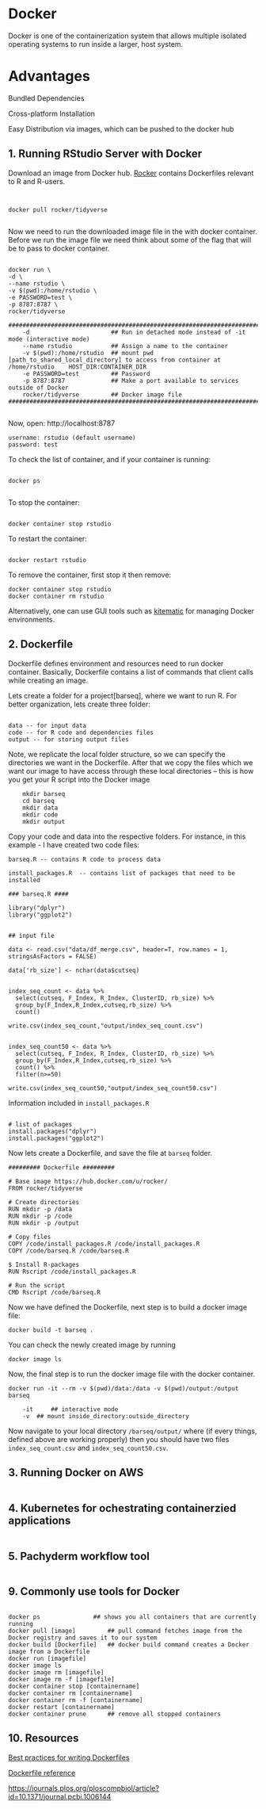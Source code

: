 # Docker

Docker is one of the containerization system that allows multiple isolated operating systems to run inside a larger, host system. 

# Advantages

Bundled Dependencies 

Cross-platform Installation

Easy Distribution via images, which can be pushed to the docker hub


## 1. Running RStudio Server with Docker

Download an image from Docker hub. [Rocker](https://hub.docker.com/u/rocker/) contains Dockerfiles relevant to R and R-users. 

```


docker pull rocker/tidyverse


```

Now we need to run the downloaded image file in the with docker container. Before we run the image file we need think
about some of the flag that will be to pass to docker container.

```

docker run \
-d \
--name rstudio \
-v $(pwd):/home/rstudio \
-e PASSWORD=test \
-p 8787:8787 \
rocker/tidyverse

#############################################################################################
    -d                       ## Run in detached mode instead of -it mode (interactive mode)
    --name rstudio           ## Assign a name to the container
    -v $(pwd):/home/rstudio  ## mount pwd [path_to_shared_local_directory] to access from container at /home/rstudio 	HOST_DIR:CONTAINER_DIR
    -e PASSWORD=test         ## Password
    -p 8787:8787             ## Make a port available to services outside of Docker
    rocker/tidyverse         ## Docker image file 
#############################################################################################


```

Now,
open:
http://localhost:8787


```
username: rstudio (default username)
password: test

```

To check the list of container, and if your container is running:

```

docker ps


```

To stop the container:

```

docker container stop rstudio

```

To restart the container:

```

docker restart rstudio

```

To remove the container, first stop it then remove:

```
docker container stop rstudio
docker container rm rstudio

```

Alternatively, one can use GUI tools such as [kitematic](https://kitematic.com/) for managing Docker environments. 



## 2. Dockerfile
Dockerfile defines environment and resources need to run docker container. Basically, Dockerfile contains a list of commands that client calls while creating an image.

Lets create a folder for a project[barseq], where we want to run R. For better organization, lets create three folder:

```

data -- for input data
code -- for R code and dependencies files
output -- for storing output files

```


Note, we replicate the local folder structure, so we can specify the directories we want in the Dockerfile. After that we copy the files which we want our image to have access through these local directories – this is how you get your R script into the Docker image

```
	mkdir barseq
	cd barseq
	mkdir data
	mkdir code
	mkdir output

```

Copy your code and data into the respective folders. For instance, in this example - I have created two code files:

	barseq.R -- contains R code to process data
	
	install_packages.R  -- contains list of packages that need to be installed

```
### barseq.R ####

library("dplyr")
library("ggplot2")


## input file

data <- read.csv("data/df_merge.csv", header=T, row.names = 1, stringsAsFactors = FALSE)

data['rb_size'] <- nchar(data$cutseq)


index_seq_count <- data %>%
  select(cutseq, F_Index, R_Index, ClusterID, rb_size) %>%
  group_by(F_Index,R_Index,cutseq,rb_size) %>%
  count()
  
write.csv(index_seq_count,"output/index_seq_count.csv")


index_seq_count50 <- data %>%
  select(cutseq, F_Index, R_Index, ClusterID, rb_size) %>%
  group_by(F_Index,R_Index,cutseq,rb_size) %>%
  count() %>%
  filter(n>=50)

write.csv(index_seq_count50,"output/index_seq_count50.csv")

```

Information included in `install_packages.R`

```

# list of packages
install.packages("dplyr")
install.packages("ggplot2")

```

Now lets create a Dockerfile, and save the file at `barseq` folder.


```
######### Dockerfile #########

# Base image https://hub.docker.com/u/rocker/
FROM rocker/tidyverse

# Create directories
RUN mkdir -p /data
RUN mkdir -p /code
RUN mkdir -p /output

# Copy files
COPY /code/install_packages.R /code/install_packages.R
COPY /code/barseq.R /code/barseq.R

$ Install R-packages
RUN Rscript /code/install_packages.R

# Run the script
CMD Rscript /code/barseq.R

```

Now we have defined the Dockerfile, next step is to build a docker image file:

```
docker build -t barseq .

```

You can check the newly created image by running

```
docker image ls

```

Now, the final step is to run the docker image file with the docker container. 

```
docker run -it --rm -v $(pwd)/data:/data -v $(pwd)/output:/output barseq

	-it 	## interactive mode
	-v 	## mount inside_directory:outside_directory

```
Now navigate to your local directory `/barseq/output/` where (if every things, defined above are working properly) then you should have two files ` index_seq_count.csv ` and `index_seq_count50.csv`. 




## 3. Running Docker on AWS

```

```
## 4. Kubernetes for ochestrating containerzied applications

```

```
## 5. Pachyderm workflow tool

```

```



## 9. Commonly use tools for Docker

```

docker ps    			## shows you all containers that are currently running
docker pull [image]     	## pull command fetches image from the Docker registry and saves it to our system
docker build [Dockerfile] 	## docker build command creates a Docker image from a Dockerfile
docker run [imagefile]
docker image ls
docker image rm [imagefile]
docker image rm -f [imagefile]
docker container stop [containername]
docker container rm [containername]
docker container rm -f [containername]
docker restart [containername]
docker container prune 		## remove all stopped containers

```

## 10. Resources

[Best practices for writing Dockerfiles](https://docs.docker.com/develop/develop-images/dockerfile_best-practices/)

[Dockerfile reference](https://docs.docker.com/engine/reference/builder/)

https://journals.plos.org/ploscompbiol/article?id=10.1371/journal.pcbi.1006144

